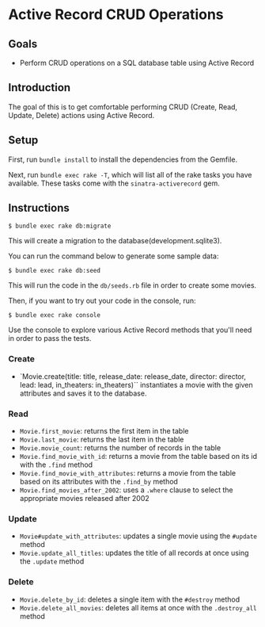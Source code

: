 # Active Record CRUD Operations 

## Goals

- Perform CRUD operations on a SQL database table using Active Record

## Introduction

The goal of this is to get comfortable performing CRUD (Create, Read,
Update, Delete) actions using Active Record.


## Setup

First, run `bundle install` to install the dependencies from the Gemfile.

Next, run `bundle exec rake -T`, which will list all of the rake tasks you have
available. These tasks come with the `sinatra-activerecord` gem.


## Instructions

```console
$ bundle exec rake db:migrate
```
This will create a migration to the database(development.sqlite3).

You can  run the command below to generate some sample data:

```console
$ bundle exec rake db:seed
```

This will run the code in the `db/seeds.rb` file in order to create some movies.

Then, if you want to try out your code in the console, run:

```console
$ bundle exec rake console
```

Use the console to explore various Active Record methods that you'll need in
order to pass the tests.

### Create

- `Movie.create(title: title, release_date: release_date, director: director, lead: lead, in_theaters: in_theaters)``
 instantiates a movie with the given attributes and saves it to the database.

### Read

- `Movie.first_movie`: returns the first item in the table
- `Movie.last_movie`: returns the last item in the table
- `Movie.movie_count`: returns the number of records in the table
- `Movie.find_movie_with_id`: returns a movie from the table based on its id
  with the `.find` method
- `Movie.find_movie_with_attributes`: returns a movie from the table based on
  its attributes with the `.find_by` method
- `Movie.find_movies_after_2002`: uses a `.where` clause to select the
  appropriate movies released after 2002

### Update

- `Movie#update_with_attributes`: updates a single movie using the `#update`
  method
- `Movie.update_all_titles`: updates the title of all records at once using the
  `.update` method

### Delete

- `Movie.delete_by_id`: deletes a single item with the `#destroy` method
- `Movie.delete_all_movies`: deletes all items at once with the `.destroy_all`
  method
